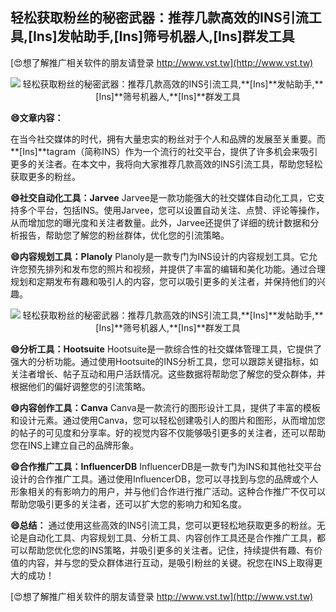 ## **轻松获取粉丝的秘密武器：推荐几款高效的INS引流工具,**[Ins]**发帖助手,**[Ins]**筛号机器人,**[Ins]**群发工具**

[😍想了解推广相关软件的朋友请登录 http://www.vst.tw](http://www.vst.tw)

 <center><img src="https://vst.tw/MP4/tuiguang/png/7.png" alt="轻松获取粉丝的秘密武器：推荐几款高效的INS引流工具,**[Ins]**发帖助手,**[Ins]**筛号机器人,**[Ins]**群发工具"></center>

**😄文章内容：**

在当今社交媒体的时代，拥有大量忠实的粉丝对于个人和品牌的发展至关重要。而**[Ins]**tagram（简称INS）作为一个流行的社交平台，提供了许多机会来吸引更多的关注者。在本文中，我将向大家推荐几款高效的INS引流工具，帮助您轻松获取更多的粉丝。

**😄社交自动化工具：Jarvee**
Jarvee是一款功能强大的社交媒体自动化工具，它支持多个平台，包括INS。使用Jarvee，您可以设置自动关注、点赞、评论等操作，从而增加您的曝光度和关注者数量。此外，Jarvee还提供了详细的统计数据和分析报告，帮助您了解您的粉丝群体，优化您的引流策略。

**😄内容规划工具：Planoly**
Planoly是一款专门为INS设计的内容规划工具。它允许您预先排列和发布您的照片和视频，并提供了丰富的编辑和美化功能。通过合理规划和定期发布有趣和吸引人的内容，您可以吸引更多的关注者，并保持他们的兴趣。

 <center><img src="https://vst.tw/MP4/tuiguang/png/5.png" alt="轻松获取粉丝的秘密武器：推荐几款高效的INS引流工具,**[Ins]**发帖助手,**[Ins]**筛号机器人,**[Ins]**群发工具"></center>

**😄分析工具：Hootsuite**
Hootsuite是一款综合性的社交媒体管理工具，它提供了强大的分析功能。通过使用Hootsuite的INS分析工具，您可以跟踪关键指标，如关注者增长、帖子互动和用户活跃情况。这些数据将帮助您了解您的受众群体，并根据他们的偏好调整您的引流策略。

**😄内容创作工具：Canva**
Canva是一款流行的图形设计工具，提供了丰富的模板和设计元素。通过使用Canva，您可以轻松创建吸引人的图片和图形，从而增加您的帖子的可见度和分享率。好的视觉内容不仅能够吸引更多的关注者，还可以帮助您在INS上建立自己的品牌形象。

**😄合作推广工具：InfluencerDB**
InfluencerDB是一款专门为INS和其他社交平台设计的合作推广工具。通过使用InfluencerDB，您可以寻找到与您的品牌或个人形象相关的有影响力的用户，并与他们合作进行推广活动。这种合作推广不仅可以帮助您吸引更多的关注者，还可以扩大您的影响力和知名度。

**😄总结：**
通过使用这些高效的INS引流工具，您可以更轻松地获取更多的粉丝。无论是自动化工具、内容规划工具、分析工具、内容创作工具还是合作推广工具，都可以帮助您优化您的INS策略，并吸引更多的关注者。记住，持续提供有趣、有价值的内容，并与您的受众群体进行互动，是吸引粉丝的关键。祝您在INS上取得更大的成功！

[😍想了解推广相关软件的朋友请登录 http://www.vst.tw](http://www.vst.tw)



